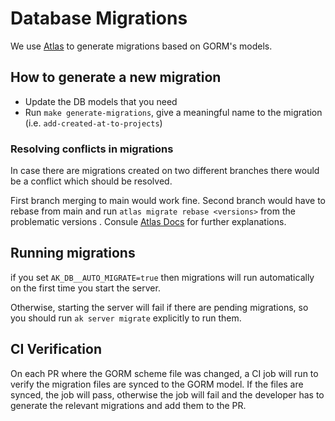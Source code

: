 # Database Migrations

We use [Atlas](http://atlasgo.io/) to generate migrations based on GORM's models.

## How to generate a new migration
- Update the DB models that you need
- Run `make generate-migrations`, give a meaningful name to the migration (i.e. `add-created-at-to-projects`)

### Resolving conflicts in migrations
In case there are migrations created on two different branches there would be a conflict which should be resolved.

First branch merging to main would work fine. Second branch would have to rebase from main and run ```atlas migrate rebase <versions>``` from the problematic versions
. Consule [Atlas Docs](https://atlasgo.io/versioned/apply) for further explanations.

## Running migrations
if you set `AK_DB__AUTO_MIGRATE=true` then migrations will run automatically on the first time you start the server.

Otherwise, starting the server will fail if there are pending migrations, so you should run `ak server migrate` explicitly to run them.

## CI Verification
On each PR where the GORM scheme file was changed, a CI job will run to verify the migration files are synced to the GORM model. If the files are synced, the job will pass, otherwise the job will fail and the developer has to generate the relevant migrations and add them to the PR.
